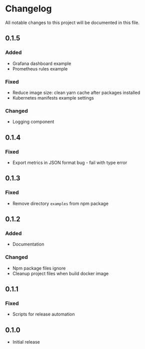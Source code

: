 # Changelog

All notable changes to this project will be documented in this file.

## 0.1.5

### Added

- Grafana dashboard example
- Prometheus rules example

### Fixed

- Reduce image size: clean yarn cache after packages installed
- Kubernetes manifests example settings

### Changed

- Logging component

## 0.1.4

### Fixed

- Export metrics in JSON format bug - fail with type error

## 0.1.3

### Fixed

- Remove directory `examples` from npm package

## 0.1.2

### Added

- Documentation

### Changed

- Npm package files ignore
- Cleanup project files when build docker image

## 0.1.1

### Fixed

- Scripts for release automation

## 0.1.0

- Initial release
